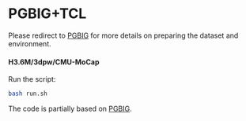 # PGBIG+TCL

Please redirect to [PGBIG](https://github.com/705062791/PGBIG) for more details on preparing the dataset and environment.

#### H3.6M/3dpw/CMU-MoCap

Run the script:

```bash
bash run.sh
```

The code is partially based on [PGBIG](https://github.com/705062791/PGBIG).
